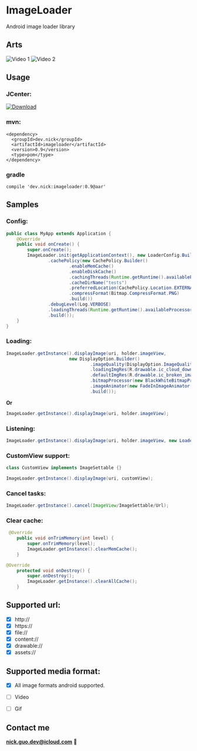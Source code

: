 # ImageLoader
Android image loader library


## Arts
![Video 1](art/files.gif)
![Video 2](art/nets.gif)

## Usage

### JCenter:

[ ![Download](https://api.bintray.com/packages/nickandroid/maven/imageloader/images/download.svg) ](https://bintray.com/nickandroid/maven/imageloader/_latestVersion)


### mvn:
```
<dependency>
  <groupId>dev.nick</groupId>
  <artifactId>imageloader</artifactId>
  <version>0.9</version>
  <type>pom</type>
</dependency>
```

### gradle
```
compile 'dev.nick:imageloader:0.9@aar'
```

## Samples

### Config:
```java
public class MyApp extends Application {
    @Override
    public void onCreate() {
        super.onCreate();
        ImageLoader.init(getApplicationContext(), new LoaderConfig.Builder()
                .cachePolicy(new CachePolicy.Builder()
                        .enableMemCache()
                        .enableDiskCache()
                        .cachingThreads(Runtime.getRuntime().availableProcessors())
                        .cacheDirName("tests")
                        .preferredLocation(CachePolicy.Location.EXTERNAL)
                        .compressFormat(Bitmap.CompressFormat.PNG)
                        .build())
                .debugLevel(Log.VERBOSE)
                .loadingThreads(Runtime.getRuntime().availableProcessors() * 2)
                .build());
    }
}
```

### Loading:
```java
ImageLoader.getInstance().displayImage(uri, holder.imageView,
                        new DisplayOption.Builder()
                                .imageQuality(DisplayOption.ImageQuality.FIT_VIEW)
                                .loadingImgRes(R.drawable.ic_cloud_download_black_24dp)
                                .defaultImgRes(R.drawable.ic_broken_image_black_24dp)
                                .bitmapProcessor(new BlackWhiteBitmapProcessor())
                                .imageAnimator(new FadeInImageAnimator())
                                .build());
```
**Or**
```java
ImageLoader.getInstance().displayImage(uri, holder.imageView);
```

### Listening:
```java
ImageLoader.getInstance().displayImage(uri, holder.imageView, new LoaderListener(){...});
```

### CustomView support:
```java
class CustomView implements ImageSettable {}
```
```java
ImageLoader.getInstance().displayImage(uri, customView);
```

### Cancel tasks:
```java
ImageLoader.getInstance().cancel(ImageView/ImageSettable/Url);
```

### Clear cache:
```java
 @Override
    public void onTrimMemory(int level) {
        super.onTrimMemory(level);
        ImageLoader.getInstance().clearMemCache();
    }
```
```java
@Override
    protected void onDestroy() {
        super.onDestroy();
        ImageLoader.getInstance().clearAllCache();
    }
```

## Supported url:
- [x] http://
- [x] https://
- [x] file://
- [x] content://
- [x] drawable://
- [x] assets://

## Supported media format:
- [x] All image formats android supported.
- [ ] Video
- [ ] Gif


## Contact me
**nick.guo.dev@icloud.com** :email:
